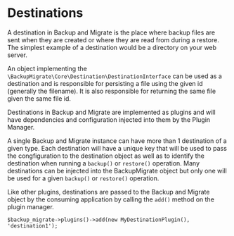 # Destinations

A destination in Backup and Migrate is the place where backup files are sent when they are created or where they are read from during a restore. The simplest example of a destination would be a directory on your web server.

An object implementing the `\BackupMigrate\Core\Destination\DestinationInterface` can be used as a destination and is responsible for persisting a file using the given id (generally the filename). It is also responsible for returning the same file given the same file id.

Destinations in Backup and Migrate are implemented as plugins and will have dependencies and configuration injected into them by the Plugin Manager.

A single Backup and Migrate instance can have more than 1 destination of a given type. Each destination will have a unique key that will be used to pass the congfiguration to the destination object as well as to identify the destination when running a `backup()` or `restore()` operation. Many destinations can be injected into the BackupMigrate object but only one will be used for a given `backup()` or `restore()` operation.

Like other plugins, destinations are passed to the Backup and Migrate object by the consuming application by calling the `add()` method on the plugin manager.

	$backup_migrate->plugins()->add(new MyDestinationPlugin(), 'destination1');